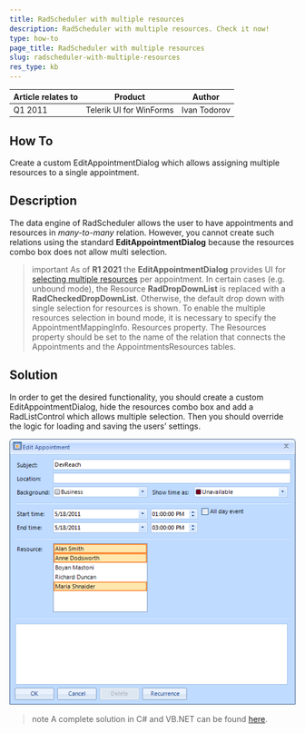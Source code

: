 ```yaml
---
title: RadScheduler with multiple resources
description: RadScheduler with multiple resources. Check it now!
type: how-to
page_title: RadScheduler with multiple resources
slug: radscheduler-with-multiple-resources
res_type: kb
---
```


|Article relates to|Product|Author|
|----|----|----|
|Q1 2011|Telerik UI for WinForms|Ivan Todorov| 
 
## How To

Create a custom EditAppointmentDialog which allows assigning multiple resources to a single appointment.
   
## Description
 
The data engine of RadScheduler allows the user to have appointments and resources in *many-to-many* relation. However, you cannot create such relations using the standard **EditAppointmentDialog** because the resources combo box does not allow multi selection.

>important As of **R1 2021** the **EditAppointmentDialog** provides UI for [selecting multiple resources](https://docs.telerik.com/devtools/winforms/controls/scheduler/appointments-and-dialogs/working-with-resources) per appointment. In certain cases (e.g. unbound mode), the Resource **RadDropDownList** is replaced with a **RadCheckedDropDownList**. Otherwise, the default drop down with single selection for resources is shown. To enable the multiple resources selection in bound mode, it is necessary to specify the AppointmentMappingInfo. Resources property. The Resources property should be set to the name of the relation that connects the Appointments and the AppointmentsResources tables.
   
## Solution 
 
In order to get the desired functionality, you should create a custom EditAppointmentDialog, hide the resources combo box and add a RadListControl which allows multiple selection. Then you should override the logic for loading and saving the users’ settings.  
   
![](images/radscheduler-with-multiple-resources.png)
   
>note A complete solution in C# and VB.NET can be found [here](https://github.com/telerik/winforms-sdk/tree/master/Scheduler/SchedulerMultipleResourcesEditDialog).


